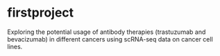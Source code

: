 # firstproject
Exploring the potential usage of antibody therapies (trastuzumab and bevacizumab) in different cancers using scRNA-seq data on cancer cell lines.
